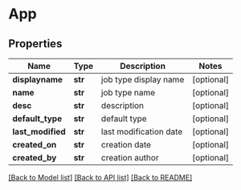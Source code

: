 # App

## Properties
Name | Type | Description | Notes
------------ | ------------- | ------------- | -------------
**displayname** | **str** | job type display name | [optional] 
**name** | **str** | job type name | [optional] 
**desc** | **str** | description | [optional] 
**default_type** | **str** | default type | [optional] 
**last_modified** | **str** | last modification date | [optional] 
**created_on** | **str** | creation date | [optional] 
**created_by** | **str** | creation author | [optional] 

[[Back to Model list]](../README.md#documentation-for-models) [[Back to API list]](../README.md#documentation-for-api-endpoints) [[Back to README]](../README.md)


